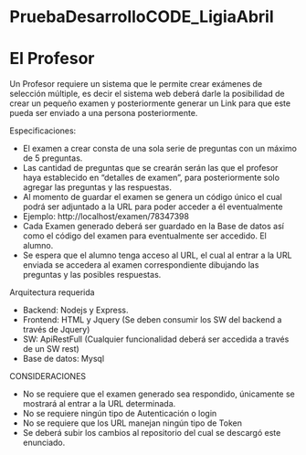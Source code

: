# PruebaDesarrolloCODE_LigiaAbril

# El Profesor
Un Profesor requiere un sistema que le permite crear exámenes de selección múltiple, es decir el sistema web deberá darle la posibilidad de crear un pequeño examen y posteriormente generar un Link para que este pueda ser enviado a una persona posteriormente.

Especificaciones:
- El examen a crear consta de una sola serie de preguntas con un máximo de 5
preguntas.
- Las cantidad de preguntas que se crearán serán las que el profesor haya
establecido en “detalles de examen”, para posteriormente solo agregar las preguntas
y las respuestas.
- Al momento de guardar el examen se genera un código único el cual podrá ser
adjuntado a la URL para poder acceder a él eventualmente
- Ejemplo: http://localhost/examen/78347398
- Cada Examen generado deberá ser guardado en la Base de datos así como el
código del examen para eventualmente ser accedido.
El alumno.
- Se espera que el alumno tenga acceso al URL, el cual al entrar a la URL enviada se
accedera al examen correspondiente dibujando las preguntas y las posibles
respuestas.

Arquitectura requerida
- Backend: Nodejs y Express.
- Frontend: HTML y Jquery (Se deben consumir los SW del backend a través de Jquery)
- SW: ApiRestFull (Cualquier funcionalidad deberá ser accedida a través de un SW rest)
- Base de datos: Mysql

CONSIDERACIONES
- No se requiere que el examen generado sea respondido, únicamente se mostrará al
entrar a la URL determinada.
- No se requiere ningún tipo de Autenticación o login
- No se requiere que los URL manejan ningún tipo de Token
- Se deberá subir los cambios al repositorio del cual se descargó este enunciado.
